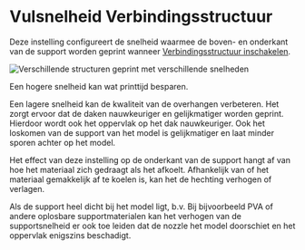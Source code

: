Vulsnelheid Verbindingsstructuur
====
Deze instelling configureert de snelheid waarmee de boven- en onderkant van de support worden geprint wanneer [Verbindingsstructuur inschakelen](../support/support_interface_enable.md).

![Verschillende structuren geprint met verschillende snelheden](../../../articles/images/speed_difference.png)

Een hogere snelheid kan wat printtijd besparen.

Een lagere snelheid kan de kwaliteit van de overhangen verbeteren. Het zorgt ervoor dat de daken nauwkeuriger en gelijkmatiger worden geprint. Hierdoor wordt ook het oppervlak op het dak nauwkeuriger. Ook het loskomen van de support van het model is gelijkmatiger en laat minder sporen achter op het model.

Het effect van deze instelling op de onderkant van de support hangt af van hoe het materiaal zich gedraagt als het afkoelt. Afhankelijk van of het materiaal gemakkelijk af te koelen is, kan het de hechting verhogen of verlagen.

Als de support heel dicht bij het model ligt, b.v. Bij bijvoorbeeld PVA of andere oplosbare supportmaterialen kan het verhogen van de supportsnelheid er ook toe leiden dat de nozzle het model doorschiet en het oppervlak enigszins beschadigt.